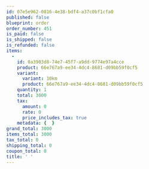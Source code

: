 ```yaml
---
id: 07e5e962-0816-4e38-bdf4-a37c0bf1cfa0
published: false
blueprint: order
order_number: 451
is_paid: false
is_shipped: false
is_refunded: false
items:
  -
    id: 0a3903d8-74e7-45f7-a9dd-9774e97a4cce
    product: 66e767a9-ee34-4dc4-8681-d09bb59f0cf5
    variant:
      variant: 10km
      product: 66e767a9-ee34-4dc4-8681-d09bb59f0cf5
    quantity: 1
    total: 3000
    tax:
      amount: 0
      rate: 0
      price_includes_tax: true
    metadata: {  }
grand_total: 3000
items_total: 3000
tax_total: 0
shipping_total: 0
coupon_total: 0
title: ' '
---
```

